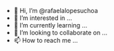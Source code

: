 - 👋 Hi, I’m @rafaelalopesuchoa
- 👀 I’m interested in ...
- 🌱 I’m currently learning ...
- 💞️ I’m looking to collaborate on ...
- 📫 How to reach me ...

<!---
rafaelalopesuchoa/rafaelalopesuchoa is a ✨ special ✨ repository because its `README.md` (this file) appears on your GitHub profile.
You can click the Preview link to take a look at your changes.
--->
